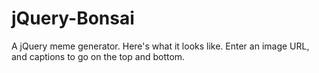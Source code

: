 # jQuery-Bonsai
A jQuery meme generator. Here's what it looks like. Enter an image URL, and captions to go on the top and bottom.
